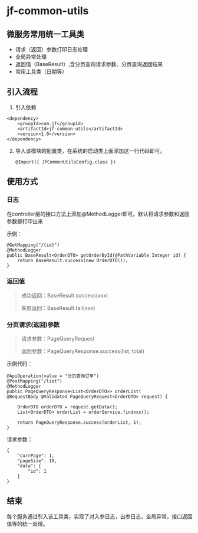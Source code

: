 # jf-common-utils

## 微服务常用统一工具类

- 请求（返回）参数打印日志处理
- 全局异常处理
- 返回值（BaseResult）,含分页查询请求参数、分页查询返回结果
- 常用工具类（日期等）

## 引入流程

1. 引入依赖

```
<dependency>
    <groupId>com.jf</groupId>
    <artifactId>jf-common-utils</artifactId>
    <version>1.0</version>
</dependency>
```

2. 导入该模块的配置类，在系统的启动类上面添加这一行代码即可。

   ```
   @Import({ JfCommonUtilsConfig.class })
   ```

## 使用方式

### 日志

在controller层的接口方法上添加@MethodLogger即可。默认将请求参数和返回参数都打印出来

示例：

```
@GetMapping("/{id}")
@MethodLogger
public BaseResult<OrderDTO> getOrderById(@PathVariable Integer id) {
	return BaseResult.success(new OrderDTO());
}
```

### 返回值

> 成功返回：BaseResult.success(xxx)
>
> 失败返回：BaseResult.fail(xxx)

### 分页请求(返回)参数

> 请求参数：PageQueryRequest<T>
>
> 返回参数：PageQueryResponse.success(list, total)

示例代码：

```
@ApiOperation(value = "分页查询订单")
@PostMapping("/list")
@MethodLogger
public PageQueryResponse<List<OrderDTO>> orderList(
@RequestBody @Validated PageQueryRequest<OrderDTO> request) {

	OrderDTO orderDTO = request.getData();
	List<OrderDTO> orderList = orderService.findxxx();
  
	return PageQueryResponse.success(orderList, 1);
}

```

请求参数：

```
{
    "currPage": 1,
    "pageSize": 10,
    "data": {
        "id": 1
    }
}
```

## 结束

每个服务通过引入该工具类，实现了对入参日志，出参日志，全局异常，接口返回值等的统一处理。